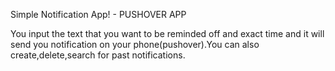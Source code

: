 Simple Notification App! - PUSHOVER APP

You input the text that you want to be reminded off and exact time and it will send you notification on your phone(pushover).You can also create,delete,search for past notifications.

